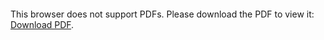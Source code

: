 <object data="christ-in-song/CIS1908pdfs/846.pdf" type="application/pdf" width="100%" height="1024px">
    <embed src="christ-in-song/CIS1908pdfs/846.pdf">
        <p>This browser does not support PDFs. Please download the PDF to view it: <a href="christ-in-song/CIS1908pdfs/846.pdf">Download PDF</a>.</p>
    </embed>
</object>
